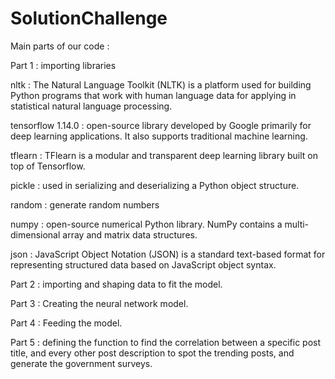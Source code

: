 # SolutionChallenge
Main parts of our code :

Part 1 : importing libraries 

nltk : The Natural Language Toolkit (NLTK) is a platform used for building Python programs that work with human language data for applying in statistical natural language processing.

tensorflow 1.14.0 : open-source library developed by Google primarily for deep learning applications. It also supports traditional machine learning.

tflearn : TFlearn is a modular and transparent deep learning library built on top of Tensorflow.

pickle : used in serializing and deserializing a Python object structure.

random : generate random numbers

numpy :  open-source numerical Python library. NumPy contains a multi-dimensional array and matrix data structures.

json : JavaScript Object Notation (JSON) is a standard text-based format for representing structured data based on JavaScript object syntax.


Part 2 : importing and shaping data to fit the model.

Part 3 : Creating the neural network model.

Part 4 : Feeding the model.

Part 5 : defining the function to find the correlation between a specific post title, and every other post description to spot the trending posts, and generate the government surveys.
